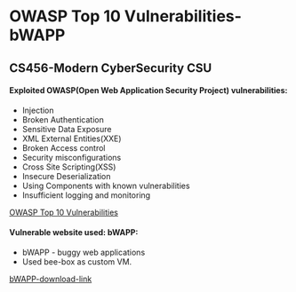 # OWASP Top 10 Vulnerabilities-bWAPP #
## CS456-Modern CyberSecurity CSU ##
#### Exploited OWASP(Open Web Application Security Project) vulnerabilities: ####
* Injection 
* Broken Authentication
* Sensitive Data Exposure
* XML External Entities(XXE)
* Broken Access control
* Security misconfigurations
* Cross Site Scripting(XSS)
* Insecure Deserialization
* Using Components with known vulnerabilities
* Insufficient logging and monitoring

[OWASP Top 10 Vulnerabilities](https://sucuri.net/guides/owasp-top-10-security-vulnerabilities-2020/)

#### Vulnerable website used: bWAPP: ####
* bWAPP - buggy web applications
* Used bee-box as custom VM. 

[bWAPP-download-link](http://www.itsecgames.com) 



